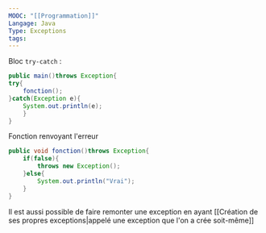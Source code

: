 ```yaml
---
MOOC: "[[Programmation]]"
Langage: Java
Type: Exceptions
tags:
---
```

Bloc `try-catch` :
```java
public main()throws Exception{
try{
	fonction();
}catch(Exception e){
	System.out.println(e);
	}
}
```

Fonction renvoyant l'erreur
```Java
public void fonction()throws Exception{
	if(false){
		throws new Exception();
	}else{
		System.out.println("Vrai");
	}
}
```

Il est aussi possible de faire remonter une exception en ayant [[Création de ses propres exceptions|appelé une exception que l'on a crée soit-même]]